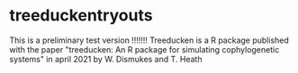 # treeduckentryouts
This is a preliminary test version !!!!!!!
Treeducken is a R package published with the paper "treeducken: An R package for simulating cophylogenetic systems" in april 2021 by W. Dismukes and T. Heath

